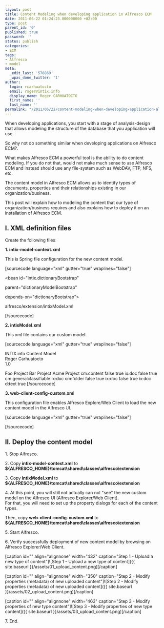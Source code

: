 ```yaml
---
layout: post
title: Content Modeling when developing application in Alfresco ECM
date: 2011-06-22 01:24:23.000000000 +02:00
type: post
parent_id: '0'
published: true
password: ''
status: publish
categories:
- ECM
tags:
- Alfresco
- model
meta:
  _edit_last: '578869'
  _wpas_done_twitter: '1'
author:
  login: rcarhuatocto
  email: roger@intix.info
  display_name: Roger CARHUATOCTO
  first_name: ''
  last_name: ''
permalink: "/2011/06/22/content-modeling-when-developing-application-alfresco-ecm/"
---
```

When developing applications, you start with a stage of analysis-design that allows modeling the structure of the database that you application will use.  
  
So why not do something similar when developing applications on Alfresco ECM?.

  
What makes Alfresco ECM a powerful tool is the ability to do content modeling. If you do not that, would not make much sense to use Alfresco ECM and instead should use any file-system such as WebDAV, FTP, NFS, etc.

  
The content model in Alfresco ECM allows us to identify types of documents, properties and their relationships existing in our organization/business.

  
This post will explain how to modeling the content that our type of organization/business requires and also explains how to deploy it on an installation of Alfresco ECM.

  
## I. XML definition files 

  
Create the following files:

  
 **1\. intix-model-context.xml**

  
This is Spring file configuration for the new content model.

  
[sourcecode language="xml" gutter="true" wraplines="false"]  
  
<?xml version='1.0' encoding='UTF-8'?>  
  
<!DOCTYPE beans PUBLIC '-//SPRING//DTD BEAN//EN' 'http://www.springframework.org/dtd/spring-beans.dtd'>  
  
<beans>  
  
<!-- Registration of new models -->  
  
<bean id="intix.dictionaryBootstrap"  
  
parent="dictionaryModelBootstrap"  
  
depends-on="dictionaryBootstrap">  
  
<property name="models">  
  
<list>  
  
<value>alfresco/extension/intixModel.xml</value>  
  
</list>  
  
</property>  
  
</bean>  
  
</beans>  
  
[/sourcecode]

  
 **2\. intixModel.xml**

  
This xml file contains our custom model.

  
[sourcecode language="xml" gutter="true" wraplines="false"]  
  
<?xml version="1.0" encoding="UTF-8"?>  
  
<!-- Definition of new Model -->  
  
<model name="ix:intixmodel" xmlns="http://www.alfresco.org/model/dictionary/1.0">  
  
<!-- Optional meta-data about the model -->  
  
<description>INTIX.info Content Model</description>  
<author>Roger Carhuatocto</author>  
<version>1.0</version>

<!-- Imports are required to allow references to definitions in other models -->  
<imports>  
<import uri="http://www.alfresco.org/model/dictionary/1.0" prefix="d" />  
<import uri="http://www.alfresco.org/model/content/1.0" prefix="cm" />  
<import uri="http://www.alfresco.org/model/system/1.0" prefix="sys" />  
</imports>

<!-- Introduction of new namespaces defined by this model -->  
<namespaces>  
<namespace uri="http://www.intix.info/model/content/1.0" prefix="ix" />  
</namespaces>

<constraints>  
<constraint name="ix:projectList" type="LIST">  
<parameter name="allowedValues">  
<list>  
<value>Foo Project</value>  
<value>Bar Project</value>  
<value>Acme Project</value>  
</list>  
</parameter>  
</constraint>  
</constraints>

<types>  
<!-- Enterprise-wide generic document type -->  
<type name="ix:doc">  
<title>INTIX.info Document</title>  
<parent>cm:content</parent>  
<associations>  
<association name="ix:relatedDocuments">  
<title>INTIX.info Related Documents</title>  
<source>  
<mandatory>false</mandatory>  
<many>true</many>  
</source>  
<target>  
<class>ix:doc</class>  
<mandatory>false</mandatory>  
<many>true</many>  
</target>  
</association>  
</associations>  
<mandatory-aspects>  
<aspect>cm:generalclassifiable</aspect>  
</mandatory-aspects>  
</type>

<type name="ix:legalDoc">  
<title>INTIX.info Legal Document</title>  
<parent>ix:doc</parent>  
</type>

<type name="ix:fld">  
<title>INTIX.info Folder Document</title>  
<parent>cm:folder</parent>  
<associations>  
<association name="ix:relatedFolder2Docs">  
<title>INTIX.info Documents Related to Folder</title>  
<source>  
<mandatory>false</mandatory>  
<many>true</many>  
</source>  
<target>  
<class>ix:doc</class>  
<mandatory>false</mandatory>  
<many>true</many>  
</target>  
</association>  
</associations>  
</type>

<type name="ix:marketingDoc">  
<title>INTIX.info Marketing Document</title>  
<parent>ix:doc</parent>  
<properties>  
<property name="ix:project">  
<type>d:text</type>  
<multiple>true</multiple>  
<constraints>  
<constraint ref="ix:projectList" />  
</constraints>  
</property>  
</properties>  
</type>  
</types>  
</model>  
[/sourcecode]

**3\. web-client-config-custom.xml**

This configuration file enables Alfresco Explore/Web Client to load the new content model in the Alfresco UI.

[sourcecode language="xml" gutter="true" wraplines="false"]  
<alfresco-config>  
<!-- show related documents association on doc property sheet -->  
<config evaluator="node-type" condition="ix:doc">  
<property-sheet>  
<show-association name="ix:relatedDocuments" />  
</property-sheet>  
</config>  
<!-- show related documents association on FOLDER property sheet -->  
<config evaluator="node-type" condition="ix:fld">  
<property-sheet>  
<show-association name="ix:relatedFolder2Docs" />  
</property-sheet>  
</config>  
<!-- show PROJECT on marketingDoc property sheet -->  
<config evaluator="node-type" condition="ix:marketingDoc">  
<property-sheet>  
<show-property name="ix:project" display-label-id="project" />  
</property-sheet>  
</config>  
<!-- show related documents association on DOC property sheet -->  
<config evaluator="node-type" condition="ix:doc">  
<property-sheet>  
<show-association name="ix:relatedDocuments" />  
</property-sheet>  
</config>  
<!-- add NEW CONTENT types to add content list wizard -->  
<config evaluator="string-compare" condition="Content Wizards">  
<content-types>  
<type name="ix:doc" />  
<type name="ix:legalDoc" />  
<type name="ix:marketingDoc" />  
</content-types>  
</config>  
<!-- add new FOLDER types to add content list wizard -->  
<config evaluator="string-compare" condition="Space Wizards">  
<folder-types>  
<type name="ix:fld" />  
</folder-types>  
</config>  
<config evaluator="string-compare" condition="Action Wizards">  
<!-- The list of types shown in the is-subtype condition -->  
<subtypes>  
<type name="ix:doc" />  
<type name="ix:legalDoc" />  
<type name="ix:marketingDoc" />  
</subtypes>  
<!-- The list of content and/or folder types shown in the specialise-type action -->  
<specialise-types>  
<type name="ix:doc" />  
<type name="ix:legalDoc" />  
<type name="ix:marketingDoc" />  
<type name="ix:fld" />  
</specialise-types>  
</config>  
<config evaluator="string-compare" condition="Advanced Search">  
<advanced-search>  
<content-types>  
<type name="ix:doc" />  
<type name="ix:legalDoc" />  
<type name="ix:marketingDoc" />  
<type name="ix:fld" />  
</content-types>  
</advanced-search>  
</config>  
</alfresco-config>  
[/sourcecode]

## II. Deploy the content model 

1\. Stop Alfresco.

2\. Copy **intix-model-context.xml** to **${ALFRESCO_HOME}\tomcat\shared\classes\alfresco\extension**

3\. Copy **intixModel.xml** to **${ALFRESCO_HOME}\tomcat\shared\classes\alfresco\extension**

4\. At this point, you will still not actually can not "see" the new custom model on the Alfresco UI (Alfresco Explorer/Web Client).  
For that, you will need to set up the property dialogs for each of the content types.

Then, copy **web-client-config-custom.xml** to **${ALFRESCO_HOME}\tomcat\shared\classes\alfresco\extension**

5\. Start Alfresco.

6\. Verify successfully deployment of new content model by browsing on Alfresco Explorer/Web Client.

[caption id="" align="alignnone" width="432" caption="Step 1 - Upload a new type of content"]![Step 1 - Upload a new type of content]({{ site.baseurl }}/assets/01_upload_content.png)[/caption]

[caption id="" align="alignnone" width="350" caption="Step 2 - Modify properties (metadata) of new uploaded content"]![Step 2 - Modify properties \(metadata\) of new uploaded content]({{ site.baseurl }}/assets/02_upload_content.png)[/caption]

[caption id="" align="alignnone" width="463" caption="Step 3 - Modify properties of new type content"]![Step 3 - Modify properties of new type content]({{ site.baseurl }}/assets/03_upload_content.png)[/caption]

7\. End.
